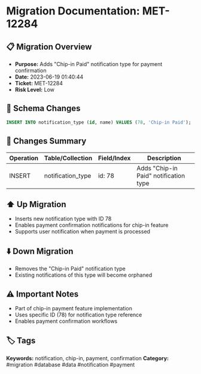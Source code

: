 # Migration Documentation: MET-12284

## 📋 Migration Overview
- **Purpose:** Adds "Chip-in Paid" notification type for payment confirmation
- **Date:** 2023-06-19 01:40:44
- **Ticket:** MET-12284
- **Risk Level:** Low

## 🔧 Schema Changes
```sql
INSERT INTO notification_type (id, name) VALUES (78, 'Chip-in Paid');
```

## 📝 Changes Summary
| Operation | Table/Collection | Field/Index | Description |
|-----------|-----------------|-------------|-------------|
| INSERT | notification_type | id: 78 | Adds "Chip-in Paid" notification type |

## ⬆️ Up Migration
- Inserts new notification type with ID 78
- Enables payment confirmation notifications for chip-in feature
- Supports user notification when payment is processed

## ⬇️ Down Migration
- Removes the "Chip-in Paid" notification type
- Existing notifications of this type will become orphaned

## ⚠️ Important Notes
- Part of chip-in payment feature implementation
- Uses specific ID (78) for notification type reference
- Enables payment confirmation workflows

## 🏷️ Tags
**Keywords:** notification, chip-in, payment, confirmation
**Category:** #migration #database #data #notification #payment
